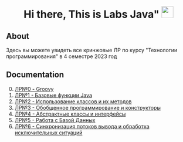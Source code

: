<h1 align="center">Hi there, This is Labs Java"
<img src="https://github.com/blackcater/blackcater/raw/main/images/Hi.gif" height="32"/></h1>

## About
Здесь вы можете увидеть все кринжовые ЛР по курсу "Технологии программирования" в 4 семестре 2023 год 

## Documentation

0. [ЛР№0 - Groovy](https://github.com/RomanKosovets/Some_Java_4sem/blob/main/Labs_Description/PracticeGroovy.pdf)
1. [ЛР№1 - Базовые функции Java](https://github.com/RomanKosovets/Some_Java_4sem/blob/main/Labs_Description/PracticeLection1.pdf)
2. [ЛР№2 - Использование классов и их методов](https://github.com/RomanKosovets/Some_Java_4sem/blob/main/Labs_Description/PracticeLection2.pdf)
3. [ЛР№3 - Обобщенное программирование и конструкторы](https://github.com/RomanKosovets/Some_Java_4sem/blob/main/Labs_Description/PracticeLection3.pdf)
4. [ЛР№4 - Абстрактные классы и интерфейсы](https://github.com/RomanKosovets/Some_Java_4sem/blob/main/Labs_Description/PracticeLection4.pdf)
5. [ЛР№5 - Работа с Базой Данных](https://github.com/RomanKosovets/Some_Java_4sem/blob/main/Labs_Description/PractiseLection5_JDBC.pdf)
6. [ЛР№6 - Синхронизация потоков вывода и обработка исключительных ситуаций](https://github.com/RomanKosovets/Some_Java_4sem/blob/main/Labs_Description/PractiseLection6.pdf)
